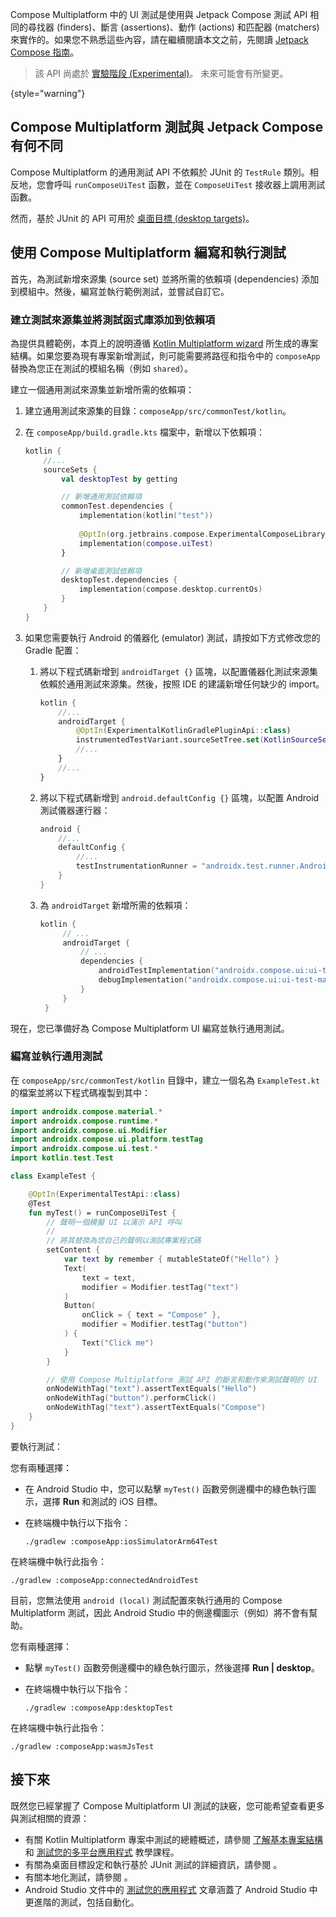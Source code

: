 [//]: # (title: 測試 Compose Multiplatform UI)

Compose Multiplatform 中的 UI 測試是使用與 Jetpack Compose 測試 API 相同的尋找器 (finders)、斷言 (assertions)、動作 (actions) 和匹配器 (matchers) 來實作的。如果您不熟悉這些內容，請在繼續閱讀本文之前，先閱讀 [Jetpack Compose 指南](https://developer.android.com/jetpack/compose/testing)。

> 該 API 尚處於 [實驗階段 (Experimental)](supported-platforms.md#compose-multiplatform-ui-framework-stability-levels)。
> 未來可能會有所變更。
>
{style="warning"}

## Compose Multiplatform 測試與 Jetpack Compose 有何不同

Compose Multiplatform 的通用測試 API 不依賴於 JUnit 的 `TestRule` 類別。相反地，您會呼叫 `runComposeUiTest` 函數，並在 `ComposeUiTest` 接收器上調用測試函數。

然而，基於 JUnit 的 API 可用於 [桌面目標 (desktop targets)](compose-desktop-ui-testing.md)。

## 使用 Compose Multiplatform 編寫和執行測試

首先，為測試新增來源集 (source set) 並將所需的依賴項 (dependencies) 添加到模組中。然後，編寫並執行範例測試，並嘗試自訂它。

### 建立測試來源集並將測試函式庫添加到依賴項

為提供具體範例，本頁上的說明遵循 [Kotlin Multiplatform wizard](https://kmp.jetbrains.com/) 所生成的專案結構。如果您要為現有專案新增測試，則可能需要將路徑和指令中的 `composeApp` 替換為您正在測試的模組名稱（例如 `shared`）。

建立一個通用測試來源集並新增所需的依賴項：

1. 建立通用測試來源集的目錄：`composeApp/src/commonTest/kotlin`。
2. 在 `composeApp/build.gradle.kts` 檔案中，新增以下依賴項：

    ```kotlin
    kotlin {
        //...
        sourceSets { 
            val desktopTest by getting
   
            // 新增通用測試依賴項
            commonTest.dependencies {
                implementation(kotlin("test"))
            
                @OptIn(org.jetbrains.compose.ExperimentalComposeLibrary::class)
                implementation(compose.uiTest)
            }
   
            // 新增桌面測試依賴項
            desktopTest.dependencies { 
                implementation(compose.desktop.currentOs)
            }
        }
    }
    ```

3. 如果您需要執行 Android 的儀器化 (emulator) 測試，請按如下方式修改您的 Gradle 配置：
   1. 將以下程式碼新增到 `androidTarget {}` 區塊，以配置儀器化測試來源集依賴於通用測試來源集。然後，按照 IDE 的建議新增任何缺少的 import。

      ```kotlin
      kotlin {
          //...
          androidTarget { 
              @OptIn(ExperimentalKotlinGradlePluginApi::class)
              instrumentedTestVariant.sourceSetTree.set(KotlinSourceSetTree.test)
              //...
          }
          //... 
      }
      ```

   2. 將以下程式碼新增到 `android.defaultConfig {}` 區塊，以配置 Android 測試儀器運行器：

      ```kotlin
      android {
          //...
          defaultConfig {
              //...
              testInstrumentationRunner = "androidx.test.runner.AndroidJUnitRunner"
          }
      }
      ```

   3. 為 `androidTarget` 新增所需的依賴項：

       ```kotlin
       kotlin {
            // ...
            androidTarget {
                // ...
                dependencies { 
                    androidTestImplementation("androidx.compose.ui:ui-test-junit4-android:%androidx.compose%")
                    debugImplementation("androidx.compose.ui:ui-test-manifest:%androidx.compose%")
                }
            }
        }
       ```

現在，您已準備好為 Compose Multiplatform UI 編寫並執行通用測試。

### 編寫並執行通用測試

在 `composeApp/src/commonTest/kotlin` 目錄中，建立一個名為 `ExampleTest.kt` 的檔案並將以下程式碼複製到其中：

```kotlin
import androidx.compose.material.*
import androidx.compose.runtime.*
import androidx.compose.ui.Modifier
import androidx.compose.ui.platform.testTag
import androidx.compose.ui.test.*
import kotlin.test.Test

class ExampleTest {

    @OptIn(ExperimentalTestApi::class)
    @Test
    fun myTest() = runComposeUiTest {
        // 聲明一個模擬 UI 以演示 API 呼叫
        //
        // 將其替換為您自己的聲明以測試專案程式碼
        setContent {
            var text by remember { mutableStateOf("Hello") }
            Text(
                text = text,
                modifier = Modifier.testTag("text")
            )
            Button(
                onClick = { text = "Compose" },
                modifier = Modifier.testTag("button")
            ) {
                Text("Click me")
            }
        }

        // 使用 Compose Multiplatform 測試 API 的斷言和動作來測試聲明的 UI
        onNodeWithTag("text").assertTextEquals("Hello")
        onNodeWithTag("button").performClick()
        onNodeWithTag("text").assertTextEquals("Compose")
    }
}
```

要執行測試：

<tabs>
<tab title="iOS 模擬器">

您有兩種選擇：
* 在 Android Studio 中，您可以點擊 `myTest()` 函數旁側邊欄中的綠色執行圖示，選擇 **Run** 和測試的 iOS 目標。
* 在終端機中執行以下指令：

   ```shell
   ./gradlew :composeApp:iosSimulatorArm64Test
   ```

</tab>
<tab title="Android 模擬器">

在終端機中執行此指令：

```shell
./gradlew :composeApp:connectedAndroidTest
```

目前，您無法使用 `android (local)` 測試配置來執行通用的 Compose Multiplatform 測試，因此 Android Studio 中的側邊欄圖示（例如）將不會有幫助。

</tab>
<tab title="桌面">

您有兩種選擇：
* 點擊 `myTest()` 函數旁側邊欄中的綠色執行圖示，然後選擇 **Run&nbsp;|&nbsp;desktop**。
* 在終端機中執行以下指令：

   ```shell
   ./gradlew :composeApp:desktopTest
   ```

</tab>
<tab title="Wasm（無頭瀏覽器）">

在終端機中執行此指令：

```shell
./gradlew :composeApp:wasmJsTest
```

</tab>
</tabs>

## 接下來

既然您已經掌握了 Compose Multiplatform UI 測試的訣竅，您可能希望查看更多與測試相關的資源：
* 有關 Kotlin Multiplatform 專案中測試的總體概述，請參閱 [了解基本專案結構](multiplatform-discover-project.md#integration-with-tests) 和 [測試您的多平台應用程式](multiplatform-run-tests.md) 教學課程。
* 有關為桌面目標設定和執行基於 JUnit 測試的詳細資訊，請參閱 [](compose-desktop-ui-testing.md)。
* 有關本地化測試，請參閱 [](compose-localization-tests.md#testing-locales-on-different-platforms)。
* Android Studio 文件中的 [測試您的應用程式](https://developer.android.com/studio/test) 文章涵蓋了 Android Studio 中更進階的測試，包括自動化。